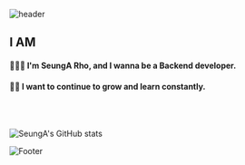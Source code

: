 ![header](https://capsule-render.vercel.app/api?type=waving&color=000000&height=150&section=header&text=SeungA_Rho&fontColor=ffffff&fontAlignY=35&fontSize=50&animation=twinkling)

## I AM
#### 👩🏻‍💻 I'm SeungA Rho, and I wanna be a Backend developer.
#### ✍🏻 I want to continue to grow and learn constantly.

<br />


<br />

![SeungA's GitHub stats](https://github-readme-stats.vercel.app/api?username=RhoSeungA&theme=buefy&show_icons=true)


![Footer](https://capsule-render.vercel.app/api?type=waving&color=000000&height=150&section=footer)








